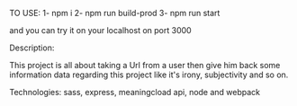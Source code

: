 TO USE:
1- npm i
2- npm run build-prod
3- npm run start

and you can try it on your localhost on port 3000


Description:

This project is all about taking a Url from a user then give him back some information data regarding this project like it's irony, subjectivity and so on.

Technologies:
sass, express, meaningcload api, node and webpack